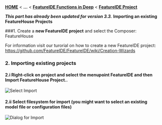 <!-- Breadcrumb -->
[**HOME**](https://github.com/FeatureIDE/FeatureIDE/wiki) < **...** < [**FeatureIDE Functions in Deep**](https://github.com/FeatureIDE/FeatureIDE/wiki/FeatureIDE-Functions-in-Deep) < [**FeatureIDE Project**](https://github.com/FeatureIDE/FeatureIDE/wiki/FeatureIDE-Project)

<!-- Introduction -->
_**This part has already been updated for version 3.3.**_ 
**Importing an existing FeatureHouse Projects** 

<!-- Content -->
###1. Create a **new FeatureIDE project** and select the Composer: FeatureHouse

For information visit our turorial on how to create a new FeatureIDE project: https://github.com/FeatureIDE/FeatureIDE/wiki/Creation-Wizards

### 2. Importing existing projects
#### 2.i Right-click on project and select the menupoint **FeatureIDE** and then **Import FeatureHouse Project..**

![Select Import](https://raw.githubusercontent.com/wiki/FeatureIDE/FeatureIDE/Assets/FeatureHouseImport/FeatureIDEmenu.png)

#### 2.ii Select filesystem for import (you might want to select an existing model file or configuration files)

![Dialog for Import](https://raw.githubusercontent.com/wiki/FeatureIDE/FeatureIDE/Assets/FeatureHouseImport/ImportDialog.png)



